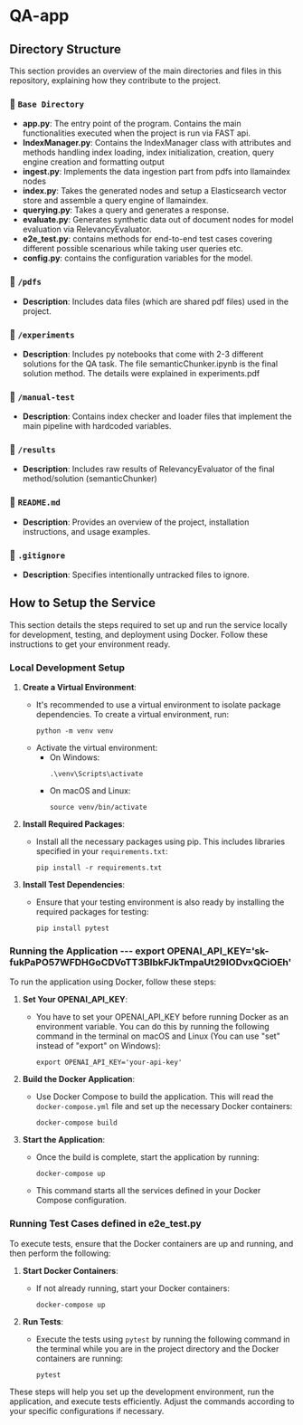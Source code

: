 # QA-app

## Directory Structure

This section provides an overview of the main directories and files in this repository, explaining how they contribute to the project.

### 📂  `Base Directory`
- **app.py**: The entry point of the program. Contains the main functionalities executed when the project is run via FAST api.
- **IndexManager.py**: Contains the IndexManager class with attributes and methods handling index loading, index initialization, creation, query engine creation and formatting output
- **ingest.py**: Implements the data ingestion part from pdfs into llamaindex nodes
- **index.py**: Takes the generated nodes and setup a Elasticsearch vector store and assemble a query engine of llamaindex.
- **querying.py**: Takes a query and generates a response.
- **evaluate.py**: Generates synthetic data out of document nodes for model evaluation via RelevancyEvaluator.
- **e2e_test.py**: contains methods for end-to-end test cases covering different possible scenarious while taking user queries etc.
- **config.py**: contains the configuration variables for the model.

### 📂 `/pdfs`
- **Description**: Includes data files (which are shared pdf files) used in the project.

### 📂 `/experiments`
- **Description**: Includes py notebooks that come with 2-3 different solutions for the QA task. The file semanticChunker.ipynb is the final solution method. The details were explained in experiments.pdf

### 📂 `/manual-test`
- **Description**: Contains index checker and loader files that implement the main pipeline with hardcoded variables.

### 📂 `/results`
- **Description**: Includes raw results of RelevancyEvaluator of the final method/solution (semanticChunker)

### 📄 `README.md`
- **Description**: Provides an overview of the project, installation instructions, and usage examples.

### 📄 `.gitignore`
- **Description**: Specifies intentionally untracked files to ignore.


## How to Setup the Service

This section details the steps required to set up and run the service locally for development, testing, and deployment using Docker. Follow these instructions to get your environment ready.

### Local Development Setup

1. **Create a Virtual Environment**: 
   - It's recommended to use a virtual environment to isolate package dependencies. To create a virtual environment, run:
     ```
     python -m venv venv
     ```
   - Activate the virtual environment:
     - On Windows:
       ```
       .\venv\Scripts\activate
       ```
     - On macOS and Linux:
       ```
       source venv/bin/activate
       ```

2. **Install Required Packages**:
   - Install all the necessary packages using pip. This includes libraries specified in your `requirements.txt`:
     ```
     pip install -r requirements.txt
     ```

3. **Install Test Dependencies**:
   - Ensure that your testing environment is also ready by installing the required packages for testing:
     ```
     pip install pytest
     ```

### Running the Application --- export OPENAI_API_KEY='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'

To run the application using Docker, follow these steps:

1. **Set Your OPENAI_API_KEY**:
   - You have to set your OPENAI_API_KEY before running Docker as an environment variable. You can do this by running the following command in the terminal on macOS and Linux (You can use "set" instead of "export" on Windows):
     ```
     export OPENAI_API_KEY='your-api-key'
     ```

2. **Build the Docker Application**:
   - Use Docker Compose to build the application. This will read the `docker-compose.yml` file and set up the necessary Docker containers:
     ```
     docker-compose build
     ```

3. **Start the Application**:
   - Once the build is complete, start the application by running:
     ```
     docker-compose up
     ```
   - This command starts all the services defined in your Docker Compose configuration.

### Running Test Cases defined in e2e_test.py

To execute tests, ensure that the Docker containers are up and running, and then perform the following:

1. **Start Docker Containers**:
   - If not already running, start your Docker containers:
     ```
     docker-compose up
     ```

2. **Run Tests**:
   - Execute the tests using `pytest` by running the following command in the terminal while you are in the project directory and the Docker containers are running:
     ```
     pytest
     ```

These steps will help you set up the development environment, run the application, and execute tests efficiently. Adjust the commands according to your specific configurations if necessary.